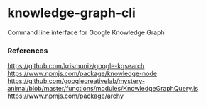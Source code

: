 # knowledge-graph-cli
Command line interface for Google Knowledge Graph

### References
https://github.com/krismuniz/google-kgsearch
https://www.npmjs.com/package/knowledge-node
https://github.com/googlecreativelab/mystery-animal/blob/master/functions/modules/KnowledgeGraphQuery.js
https://www.npmjs.com/package/archy
